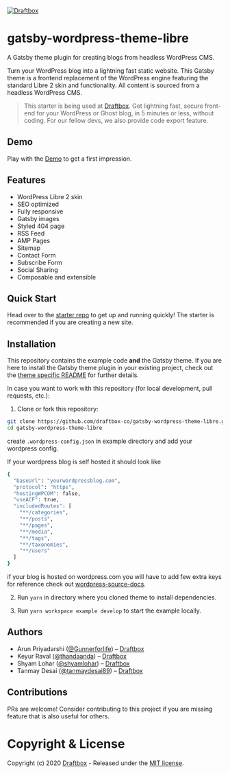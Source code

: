 [![Draftbox](https://res.cloudinary.com/thinkcdnimages/image/upload/v1589291053/Draftbox/draftbox-for-github.svg)](https://draftbox.co)

# gatsby-wordpress-theme-libre

A Gatsby theme plugin for creating blogs from headless WordPress CMS.

Turn your WordPress blog into a lightning fast static website. This Gatsby theme is a frontend replacement of the WordPress engine featuring the standard Libre 2 skin and functionality. All content is sourced from a headless WordPress CMS.

> This starter is being used at [Draftbox](https://draftbox.co). Get lightning fast, secure front-end for your WordPress or Ghost blog, in 5 minutes or less, without coding. For our fellow devs, we also provide code export feature.

## Demo

Play with the [Demo](https://wp-libre-preview.draftbox.co/) to get a first impression.

## Features

- WordPress Libre 2 skin
- SEO optimized
- Fully responsive
- Gatsby images
- Styled 404 page
- RSS Feed
- AMP Pages
- Sitemap
- Contact Form
- Subscribe Form
- Social Sharing
- Composable and extensible

## Quick Start

Head over to the [starter repo](https://github.com/draftbox-co/gatsby-wordpress-libre-starter) to get up and running quickly! The starter is recommended if you are creating a new site.

## Installation

This repository contains the example code **and** the Gatsby theme. If you are here to install the Gatsby theme plugin in your existing project, check out the [theme specific README](/gatsby-wordpress-theme-libre/README.md) for further details.

In case you want to work with this repository (for local development, pull requests, etc.):

1. Clone or fork this repository:

```bash
git clone https://github.com/draftbox-co/gatsby-wordpress-theme-libre.git
cd gatsby-wordpress-theme-libre
```

create `.wordpress-config.json` in example directory and add your wordpress config.

If your wordpress blog is self hosted it should look like

```bash
{
  "baseUrl": "yourwordpressblog.com",
  "protocol": "https",
  "hostingWPCOM": false,
  "useACF": true,
  "includedRoutes": [
    "**/categories",
    "**/posts",
    "**/pages",
    "**/media",
    "**/tags",
    "**/taxonomies",
    "**/users"
  ]
}
```

if your blog is hosted on wordpress.com you will have to add few extra keys for reference check out [wordpress-source-docs](https://www.gatsbyjs.org/packages/gatsby-source-wordpress/).

2. Run `yarn` in directory where you cloned theme to install dependencies.

3. Run `yarn workspace example develop` to start the example locally.

## Authors
- Arun Priyadarshi ([@Gunnerforlife](https://github.com/Gunnerforlife)) – [Draftbox](https://draftbox.co)
- Keyur Raval ([@thandaanda](https://github.com/thandaanda)) – [Draftbox](https://draftbox.co)
- Shyam Lohar ([@shyamlohar](https://github.com/shyamlohar)) – [Draftbox](https://draftbox.co)
- Tanmay Desai ([@tanmaydesai89](https://github.com/tanmaydesai89)) – [Draftbox](https://draftbox.co)

## Contributions
PRs are welcome! Consider contributing to this project if you are missing feature that is also useful for others.

# Copyright & License

Copyright (c) 2020 [Draftbox](https://draftbox.co) - Released under the [MIT license](LICENSE).
